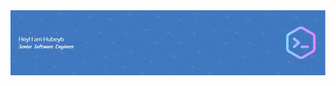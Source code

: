 
<img src="https://raw.githubusercontent.com/hubeyb/hubeyb/main/github-header-image.png">
<!--
**hubeyb/hubeyb** is a ✨ _special_ ✨ repository because its `README.md` (this file) appears on your GitHub profile.

Here are some ideas to get you started:

- 🔭 I’m currently working on ...
- 🌱 I’m currently learning ...
- 👯 I’m looking to collaborate on ...
- 🤔 I’m looking for help with ...
- 💬 Ask me about ...
- 📫 How to reach me: ...
- 😄 Pronouns: ...
- ⚡ Fun fact: ...
-->



<img align="center" src="https://github-readme-stats.vercel.app/api?username=hubeyb&show_icons=true&theme=merko&line_height=22&count_private=true" />

<img align="center" src="https://github-readme-stats.vercel.app/api/top-langs/?username=hubeyb&layout=compact&theme=merko&count_private=true" />
